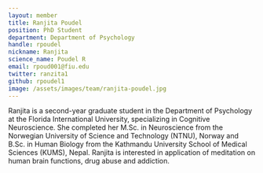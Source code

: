 ```yaml
---
layout: member
title: Ranjita Poudel
position: PhD Student
department: Department of Psychology
handle: rpoudel
nickname: Ranjita
science_name: Poudel R
email: rpoud001@fiu.edu
twitter: ranzita1
github: rpoudel1
image: /assets/images/team/ranjita-poudel.jpg
---
```


Ranjita is a second-year graduate student in the Department of Psychology at the Florida International University, specializing in Cognitive Neuroscience. She completed her M.Sc. in Neuroscience from the Norwegian University of Science and Technology (NTNU), Norway and B.Sc. in Human Biology from the Kathmandu University School of Medical Sciences (KUMS), Nepal. Ranjita is interested in application of meditation on human brain functions, drug abuse and addiction.
